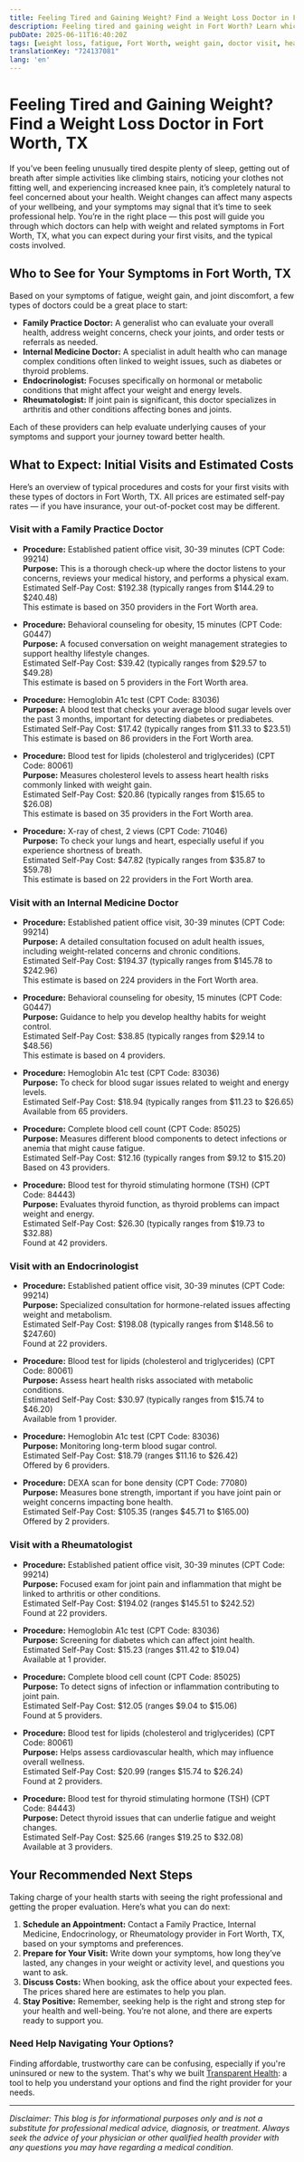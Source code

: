 ```yaml
---
title: Feeling Tired and Gaining Weight? Find a Weight Loss Doctor in Fort Worth, TX
description: Feeling tired and gaining weight in Fort Worth? Learn which doctors to see, what visits cost, and your next healthcare steps.
pubDate: 2025-06-11T16:40:20Z
tags: [weight loss, fatigue, Fort Worth, weight gain, doctor visit, healthcare costs, endocrinology, family practice, internal medicine]
translationKey: "724137081"
lang: 'en'
---
```

# Feeling Tired and Gaining Weight? Find a Weight Loss Doctor in Fort Worth, TX

If you’ve been feeling unusually tired despite plenty of sleep, getting out of breath after simple activities like climbing stairs, noticing your clothes not fitting well, and experiencing increased knee pain, it’s completely natural to feel concerned about your health. Weight changes can affect many aspects of your wellbeing, and your symptoms may signal that it’s time to seek professional help. You’re in the right place — this post will guide you through which doctors can help with weight and related symptoms in Fort Worth, TX, what you can expect during your first visits, and the typical costs involved.

## Who to See for Your Symptoms in Fort Worth, TX

Based on your symptoms of fatigue, weight gain, and joint discomfort, a few types of doctors could be a great place to start:

- **Family Practice Doctor:** A generalist who can evaluate your overall health, address weight concerns, check your joints, and order tests or referrals as needed.
- **Internal Medicine Doctor:** A specialist in adult health who can manage complex conditions often linked to weight issues, such as diabetes or thyroid problems.
- **Endocrinologist:** Focuses specifically on hormonal or metabolic conditions that might affect your weight and energy levels.
- **Rheumatologist:** If joint pain is significant, this doctor specializes in arthritis and other conditions affecting bones and joints.

Each of these providers can help evaluate underlying causes of your symptoms and support your journey toward better health.

## What to Expect: Initial Visits and Estimated Costs

Here’s an overview of typical procedures and costs for your first visits with these types of doctors in Fort Worth, TX. All prices are estimated self-pay rates — if you have insurance, your out-of-pocket cost may be different.

### Visit with a Family Practice Doctor

- **Procedure:** Established patient office visit, 30-39 minutes (CPT Code: 99214)  
  **Purpose:** This is a thorough check-up where the doctor listens to your concerns, reviews your medical history, and performs a physical exam.  
  Estimated Self-Pay Cost: $192.38 (typically ranges from $144.29 to $240.48)  
  This estimate is based on 350 providers in the Fort Worth area.

- **Procedure:** Behavioral counseling for obesity, 15 minutes (CPT Code: G0447)  
  **Purpose:** A focused conversation on weight management strategies to support healthy lifestyle changes.  
  Estimated Self-Pay Cost: $39.42 (typically ranges from $29.57 to $49.28)  
  This estimate is based on 5 providers in the Fort Worth area.

- **Procedure:** Hemoglobin A1c test (CPT Code: 83036)  
  **Purpose:** A blood test that checks your average blood sugar levels over the past 3 months, important for detecting diabetes or prediabetes.  
  Estimated Self-Pay Cost: $17.42 (typically ranges from $11.33 to $23.51)  
  This estimate is based on 86 providers in the Fort Worth area.

- **Procedure:** Blood test for lipids (cholesterol and triglycerides) (CPT Code: 80061)  
  **Purpose:** Measures cholesterol levels to assess heart health risks commonly linked with weight gain.  
  Estimated Self-Pay Cost: $20.86 (typically ranges from $15.65 to $26.08)  
  This estimate is based on 35 providers in the Fort Worth area.

- **Procedure:** X-ray of chest, 2 views (CPT Code: 71046)  
  **Purpose:** To check your lungs and heart, especially useful if you experience shortness of breath.  
  Estimated Self-Pay Cost: $47.82 (typically ranges from $35.87 to $59.78)  
  This estimate is based on 22 providers in the Fort Worth area.

### Visit with an Internal Medicine Doctor

- **Procedure:** Established patient office visit, 30-39 minutes (CPT Code: 99214)  
  **Purpose:** A detailed consultation focused on adult health issues, including weight-related concerns and chronic conditions.  
  Estimated Self-Pay Cost: $194.37 (typically ranges from $145.78 to $242.96)  
  This estimate is based on 224 providers in the Fort Worth area.

- **Procedure:** Behavioral counseling for obesity, 15 minutes (CPT Code: G0447)  
  **Purpose:** Guidance to help you develop healthy habits for weight control.  
  Estimated Self-Pay Cost: $38.85 (typically ranges from $29.14 to $48.56)  
  This estimate is based on 4 providers.

- **Procedure:** Hemoglobin A1c test (CPT Code: 83036)  
  **Purpose:** To check for blood sugar issues related to weight and energy levels.  
  Estimated Self-Pay Cost: $18.94 (typically ranges from $11.23 to $26.65)  
  Available from 65 providers.

- **Procedure:** Complete blood cell count (CPT Code: 85025)  
  **Purpose:** Measures different blood components to detect infections or anemia that might cause fatigue.  
  Estimated Self-Pay Cost: $12.16 (typically ranges from $9.12 to $15.20)  
  Based on 43 providers.

- **Procedure:** Blood test for thyroid stimulating hormone (TSH) (CPT Code: 84443)  
  **Purpose:** Evaluates thyroid function, as thyroid problems can impact weight and energy.  
  Estimated Self-Pay Cost: $26.30 (typically ranges from $19.73 to $32.88)  
  Found at 42 providers.

### Visit with an Endocrinologist

- **Procedure:** Established patient office visit, 30-39 minutes (CPT Code: 99214)  
  **Purpose:** Specialized consultation for hormone-related issues affecting weight and metabolism.  
  Estimated Self-Pay Cost: $198.08 (typically ranges from $148.56 to $247.60)  
  Found at 22 providers.

- **Procedure:** Blood test for lipids (cholesterol and triglycerides) (CPT Code: 80061)  
  **Purpose:** Assess heart health risks associated with metabolic conditions.  
  Estimated Self-Pay Cost: $30.97 (typically ranges from $15.74 to $46.20)  
  Available from 1 provider.

- **Procedure:** Hemoglobin A1c test (CPT Code: 83036)  
  **Purpose:** Monitoring long-term blood sugar control.  
  Estimated Self-Pay Cost: $18.79 (ranges $11.16 to $26.42)  
  Offered by 6 providers.

- **Procedure:** DEXA scan for bone density (CPT Code: 77080)  
  **Purpose:** Measures bone strength, important if you have joint pain or weight concerns impacting bone health.  
  Estimated Self-Pay Cost: $105.35 (ranges $45.71 to $165.00)  
  Offered by 2 providers.

### Visit with a Rheumatologist

- **Procedure:** Established patient office visit, 30-39 minutes (CPT Code: 99214)  
  **Purpose:** Focused exam for joint pain and inflammation that might be linked to arthritis or other conditions.  
  Estimated Self-Pay Cost: $194.02 (ranges $145.51 to $242.52)  
  Found at 22 providers.

- **Procedure:** Hemoglobin A1c test (CPT Code: 83036)  
  **Purpose:** Screening for diabetes which can affect joint health.  
  Estimated Self-Pay Cost: $15.23 (ranges $11.42 to $19.04)  
  Available at 1 provider.

- **Procedure:** Complete blood cell count (CPT Code: 85025)  
  **Purpose:** To detect signs of infection or inflammation contributing to joint pain.  
  Estimated Self-Pay Cost: $12.05 (ranges $9.04 to $15.06)  
  Found at 5 providers.

- **Procedure:** Blood test for lipids (cholesterol and triglycerides) (CPT Code: 80061)  
  **Purpose:** Helps assess cardiovascular health, which may influence overall wellness.  
  Estimated Self-Pay Cost: $20.99 (ranges $15.74 to $26.24)  
  Found at 2 providers.

- **Procedure:** Blood test for thyroid stimulating hormone (TSH) (CPT Code: 84443)  
  **Purpose:** Detect thyroid issues that can underlie fatigue and weight changes.  
  Estimated Self-Pay Cost: $25.66 (ranges $19.25 to $32.08)  
  Available at 3 providers.

## Your Recommended Next Steps

Taking charge of your health starts with seeing the right professional and getting the proper evaluation. Here’s what you can do next:

1. **Schedule an Appointment:** Contact a Family Practice, Internal Medicine, Endocrinology, or Rheumatology provider in Fort Worth, TX, based on your symptoms and preferences.
2. **Prepare for Your Visit:** Write down your symptoms, how long they’ve lasted, any changes in your weight or activity level, and questions you want to ask.
3. **Discuss Costs:** When booking, ask the office about your expected fees. The prices shared here are estimates to help you plan.
4. **Stay Positive:** Remember, seeking help is the right and strong step for your health and well-being. You’re not alone, and there are experts ready to support you.

### Need Help Navigating Your Options?

Finding affordable, trustworthy care can be confusing, especially if you're uninsured or new to the system. That's why we built [Transparent Health](https://transparenthealth.ai): a tool to help you understand your options and find the right provider for your needs.

---

*Disclaimer: This blog is for informational purposes only and is not a substitute for professional medical advice, diagnosis, or treatment. Always seek the advice of your physician or other qualified health provider with any questions you may have regarding a medical condition.*